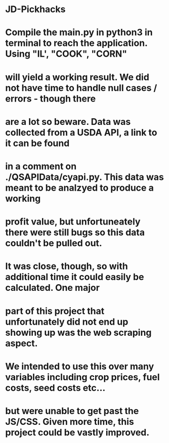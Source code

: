 # JD-Pickhacks
# Compile the main.py in python3 in terminal to reach the application. Using "IL', "COOK", "CORN"
# will yield a working result. We did not have time to handle null cases / errors - though there
# are a lot so beware. Data was collected from a USDA API, a link to it can be found
# in a comment on ./QSAPIData/cyapi.py. This data was meant to be analzyed to produce a working 
# profit value, but unfortuneately there were still bugs so this data couldn't be pulled out.
# It was close, though, so with additional time it could easily be calculated. One major
# part of this project that unfortunately did not end up showing up was the web scraping aspect.
# We intended to use this over many variables including crop prices, fuel costs, seed costs etc...
# but were unable to get past the JS/CSS. Given more time, this project could be vastly improved.